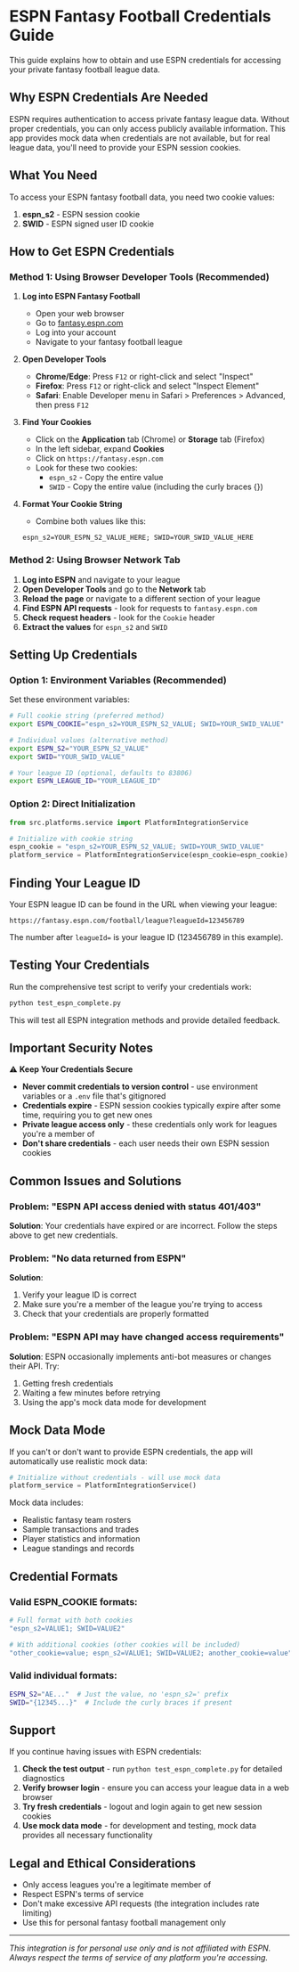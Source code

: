 # ESPN Fantasy Football Credentials Guide

This guide explains how to obtain and use ESPN credentials for accessing your private fantasy football league data.

## Why ESPN Credentials Are Needed

ESPN requires authentication to access private fantasy league data. Without proper credentials, you can only access publicly available information. This app provides mock data when credentials are not available, but for real league data, you'll need to provide your ESPN session cookies.

## What You Need

To access your ESPN fantasy football data, you need two cookie values:

1. **espn_s2** - ESPN session cookie
2. **SWID** - ESPN signed user ID cookie

## How to Get ESPN Credentials

### Method 1: Using Browser Developer Tools (Recommended)

1. **Log into ESPN Fantasy Football**
   - Open your web browser
   - Go to [fantasy.espn.com](https://fantasy.espn.com)
   - Log into your account
   - Navigate to your fantasy football league

2. **Open Developer Tools**
   - **Chrome/Edge**: Press `F12` or right-click and select "Inspect"
   - **Firefox**: Press `F12` or right-click and select "Inspect Element"
   - **Safari**: Enable Developer menu in Safari > Preferences > Advanced, then press `F12`

3. **Find Your Cookies**
   - Click on the **Application** tab (Chrome) or **Storage** tab (Firefox)
   - In the left sidebar, expand **Cookies**
   - Click on `https://fantasy.espn.com`
   - Look for these two cookies:
     - `espn_s2` - Copy the entire value
     - `SWID` - Copy the entire value (including the curly braces {})

4. **Format Your Cookie String**
   - Combine both values like this:
   ```
   espn_s2=YOUR_ESPN_S2_VALUE_HERE; SWID=YOUR_SWID_VALUE_HERE
   ```

### Method 2: Using Browser Network Tab

1. **Log into ESPN** and navigate to your league
2. **Open Developer Tools** and go to the **Network** tab
3. **Reload the page** or navigate to a different section of your league
4. **Find ESPN API requests** - look for requests to `fantasy.espn.com`
5. **Check request headers** - look for the `Cookie` header
6. **Extract the values** for `espn_s2` and `SWID`

## Setting Up Credentials

### Option 1: Environment Variables (Recommended)

Set these environment variables:

```bash
# Full cookie string (preferred method)
export ESPN_COOKIE="espn_s2=YOUR_ESPN_S2_VALUE; SWID=YOUR_SWID_VALUE"

# Individual values (alternative method)
export ESPN_S2="YOUR_ESPN_S2_VALUE"
export SWID="YOUR_SWID_VALUE"

# Your league ID (optional, defaults to 83806)
export ESPN_LEAGUE_ID="YOUR_LEAGUE_ID"
```

### Option 2: Direct Initialization

```python
from src.platforms.service import PlatformIntegrationService

# Initialize with cookie string
espn_cookie = "espn_s2=YOUR_ESPN_S2_VALUE; SWID=YOUR_SWID_VALUE"
platform_service = PlatformIntegrationService(espn_cookie=espn_cookie)
```

## Finding Your League ID

Your ESPN league ID can be found in the URL when viewing your league:
```
https://fantasy.espn.com/football/league?leagueId=123456789
```
The number after `leagueId=` is your league ID (123456789 in this example).

## Testing Your Credentials

Run the comprehensive test script to verify your credentials work:

```bash
python test_espn_complete.py
```

This will test all ESPN integration methods and provide detailed feedback.

## Important Security Notes

⚠️ **Keep Your Credentials Secure**

- **Never commit credentials to version control** - use environment variables or a `.env` file that's gitignored
- **Credentials expire** - ESPN session cookies typically expire after some time, requiring you to get new ones
- **Private league access only** - these credentials only work for leagues you're a member of
- **Don't share credentials** - each user needs their own ESPN session cookies

## Common Issues and Solutions

### Problem: "ESPN API access denied with status 401/403"
**Solution**: Your credentials have expired or are incorrect. Follow the steps above to get new credentials.

### Problem: "No data returned from ESPN"
**Solution**: 
1. Verify your league ID is correct
2. Make sure you're a member of the league you're trying to access
3. Check that your credentials are properly formatted

### Problem: "ESPN API may have changed access requirements"
**Solution**: ESPN occasionally implements anti-bot measures or changes their API. Try:
1. Getting fresh credentials
2. Waiting a few minutes before retrying
3. Using the app's mock data mode for development

## Mock Data Mode

If you can't or don't want to provide ESPN credentials, the app will automatically use realistic mock data:

```python
# Initialize without credentials - will use mock data
platform_service = PlatformIntegrationService()
```

Mock data includes:
- Realistic fantasy team rosters
- Sample transactions and trades
- Player statistics and information
- League standings and records

## Credential Formats

### Valid ESPN_COOKIE formats:
```bash
# Full format with both cookies
"espn_s2=VALUE1; SWID=VALUE2"

# With additional cookies (other cookies will be included)
"other_cookie=value; espn_s2=VALUE1; SWID=VALUE2; another_cookie=value"
```

### Valid individual formats:
```bash
ESPN_S2="AE..."  # Just the value, no 'espn_s2=' prefix
SWID="{12345...}"  # Include the curly braces if present
```

## Support

If you continue having issues with ESPN credentials:

1. **Check the test output** - run `python test_espn_complete.py` for detailed diagnostics
2. **Verify browser login** - ensure you can access your league data in a web browser
3. **Try fresh credentials** - logout and login again to get new session cookies
4. **Use mock data mode** - for development and testing, mock data provides all necessary functionality

## Legal and Ethical Considerations

- Only access leagues you're a legitimate member of
- Respect ESPN's terms of service
- Don't make excessive API requests (the integration includes rate limiting)
- Use this for personal fantasy football management only

---

*This integration is for personal use only and is not affiliated with ESPN. Always respect the terms of service of any platform you're accessing.*